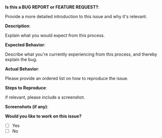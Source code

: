 <!-- Thank you for submitting this issue!
-->

**Is this a BUG REPORT or FEATURE REQUEST?**:

Provide a more detailed introduction to this issue and why it's relevant. 

**Description**:

Explain what you would expect from this process.

**Expected Behavior**:

Describe what you're currently experiencing from this process, and thereby explain the bug.

**Actual Behavior**:

Please provide an ordered list on how to reproduce the issue.

**Steps to Reproduce**:

if relevant, please include a screenshot.

**Screenshots (if any)**:

**Would you like to work on this issue?**
- [ ] Yes
- [ ] No
